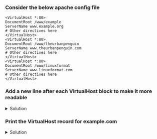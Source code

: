 ### Consider the below apache config file 

```
<VirtualHost *:80>
DocumentRoot /www/example
ServerName www.example.org
# Other directives here
</VirtualHost>
<VirtualHost *:80>
DocumentRoot /www/theurbanpenguin
ServerName www.theurbanpenguin.com
# Other directives here
</VirtualHost>
<VirtualHost *:80>
DocumentRoot /www/linuxformat
ServerName www.linuxformat.com
# Other directives here
</VirtualHost>
```

### Add a new line after each VirtualHost block to make it more readable

<details>

<summary>Solution</summary>

```bash
# this actually adds a newline that begins with a space.
sed -i '/<\/VirtualHost/a \ ' vh.conf

# this will add two newlines 
sed -i '/<\/VirtualHost/a \\n' vh.conf
```
</details>

### Print the VirtualHost record for example.com

<details>
<summary>Solution</summary>

```bash
# The built-in RS variable can be used to specify the record separator. Here we have set it to two or more newline characters. 

awk 'BEGIN {RS="\\n\\s*\\n"} /example/ { print }' vh.conf 
```

```
<VirtualHost *:80>
DocumentRoot /www/example
ServerName www.example.org
# Other directives here
</VirtualHost>
```
</details>



